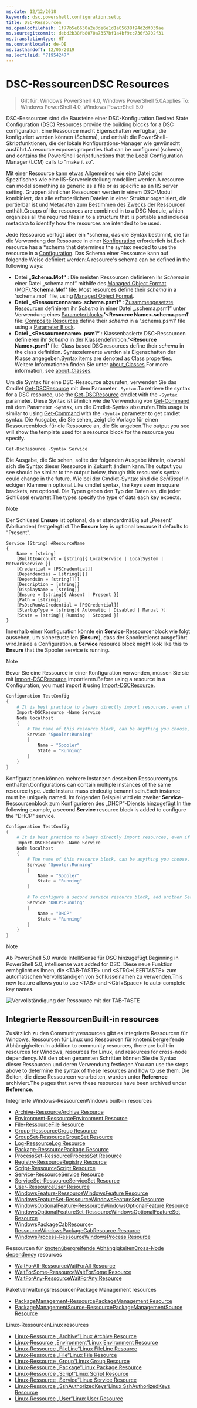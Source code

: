 ```yaml
---
ms.date: 12/12/2018
keywords: dsc,powershell,configuration,setup
title: DSC-Ressourcen
ms.openlocfilehash: 1f77b5e6630a2e3de6e1d1a05638f94d2df039ae
ms.sourcegitcommit: debd2b38fb8070a7357bf1a4bf9cc736f3702f31
ms.translationtype: HT
ms.contentlocale: de-DE
ms.lasthandoff: 12/05/2019
ms.locfileid: "71954247"
---
```

# <a name="dsc-resources"></a><span data-ttu-id="cfbc7-103">DSC-Ressourcen</span><span class="sxs-lookup"><span data-stu-id="cfbc7-103">DSC Resources</span></span>

><span data-ttu-id="cfbc7-104">Gilt für: Windows PowerShell 4.0, Windows PowerShell 5.0</span><span class="sxs-lookup"><span data-stu-id="cfbc7-104">Applies To: Windows PowerShell 4.0, Windows PowerShell 5.0</span></span>

<span data-ttu-id="cfbc7-105">DSC-Ressourcen sind die Bausteine einer DSC-Konfiguration.</span><span class="sxs-lookup"><span data-stu-id="cfbc7-105">Desired State Configuration (DSC) Resources provide the building blocks for a DSC configuration.</span></span> <span data-ttu-id="cfbc7-106">Eine Ressource macht Eigenschaften verfügbar, die konfiguriert werden können (Schema), und enthält die PowerShell-Skriptfunktionen, die der lokale Konfigurations-Manager wie gewünscht ausführt.</span><span class="sxs-lookup"><span data-stu-id="cfbc7-106">A resource exposes properties that can be configured (schema) and contains the PowerShell script functions that the Local Configuration Manager (LCM) calls to "make it so".</span></span>

<span data-ttu-id="cfbc7-107">Mit einer Ressource kann etwas Allgemeines wie eine Datei oder Spezifisches wie eine IIS-Servereinstellung modelliert werden.</span><span class="sxs-lookup"><span data-stu-id="cfbc7-107">A resource can model something as generic as a file or as specific as an IIS server setting.</span></span>  <span data-ttu-id="cfbc7-108">Gruppen ähnlicher Ressourcen werden in einem DSC-Modul kombiniert, das alle erforderlichen Dateien in einer Struktur organisiert, die portierbar ist und Metadaten zum Bestimmen des Zwecks der Ressourcen enthält.</span><span class="sxs-lookup"><span data-stu-id="cfbc7-108">Groups of like resources are combined in to a DSC Module, which organizes all the required files in to a structure that is portable and includes metadata to identify how the resources are intended to be used.</span></span>

<span data-ttu-id="cfbc7-109">Jede Ressource verfügt über ein \*schema, das die Syntax bestimmt, die für die Verwendung der Ressource in einer [Konfiguration](../configurations/configurations.md) erforderlich ist.</span><span class="sxs-lookup"><span data-stu-id="cfbc7-109">Each resource has a \*schema that determines the syntax needed to use the resource in a [Configuration](../configurations/configurations.md).</span></span> <span data-ttu-id="cfbc7-110">Das Schema einer Ressource kann auf folgende Weise definiert werden:</span><span class="sxs-lookup"><span data-stu-id="cfbc7-110">A resource's schema can be defined in the following ways:</span></span>

- <span data-ttu-id="cfbc7-111">Datei **„Schema.Mof“** : Die meisten Ressourcen definieren ihr *Schema* in einer Datei „schema.mof“ mithilfe des [Managed Object Format (MOF)](/windows/desktop/wmisdk/managed-object-format--mof-).</span><span class="sxs-lookup"><span data-stu-id="cfbc7-111">**'Schema.Mof'** file: Most resources define their *schema* in a 'schema.mof' file, using [Managed Object Format](/windows/desktop/wmisdk/managed-object-format--mof-).</span></span>
- <span data-ttu-id="cfbc7-112">**Datei „\<Ressourcenname\>.schema.psm1“** : [Zusammengesetzte Ressourcen](../configurations/compositeConfigs.md) definieren ihr *Schema* in einer Datei „<ResourceName>.schema.psm1“ unter Verwendung eines [Parameterblocks](/powershell/module/microsoft.powershell.core/about/about_functions?view=powershell-6#functions-with-parameters).</span><span class="sxs-lookup"><span data-stu-id="cfbc7-112">**'\<Resource Name\>.schema.psm1'** file: [Composite Resources](../configurations/compositeConfigs.md) define their *schema* in a '<ResourceName>.schema.psm1' file using a [Parameter Block](/powershell/module/microsoft.powershell.core/about/about_functions?view=powershell-6#functions-with-parameters).</span></span>
- <span data-ttu-id="cfbc7-113">**Datei „\<Ressourcenname\>.psm1“** : Klassenbasierte DSC-Ressourcen definieren ihr *Schema* in der Klassendefinition.</span><span class="sxs-lookup"><span data-stu-id="cfbc7-113">**'\<Resource Name\>.psm1'** file: Class based DSC resources define their *schema* in the class definition.</span></span> <span data-ttu-id="cfbc7-114">Syntaxelemente werden als Eigenschaften der Klasse angegeben.</span><span class="sxs-lookup"><span data-stu-id="cfbc7-114">Syntax items are denoted as Class properties.</span></span> <span data-ttu-id="cfbc7-115">Weitere Informationen finden Sie unter [about_Classes](/powershell/module/psdesiredstateconfiguration/about/about_classes_and_dsc).</span><span class="sxs-lookup"><span data-stu-id="cfbc7-115">For more information, see [about_Classes](/powershell/module/psdesiredstateconfiguration/about/about_classes_and_dsc).</span></span>

<span data-ttu-id="cfbc7-116">Um die Syntax für eine DSC-Ressource abzurufen, verwenden Sie das Cmdlet [Get-DSCResource](/powershell/module/PSDesiredStateConfiguration/Get-DscResource) mit dem Parameter `-Syntax`.</span><span class="sxs-lookup"><span data-stu-id="cfbc7-116">To retrieve the syntax for a DSC resource, use the [Get-DSCResource](/powershell/module/PSDesiredStateConfiguration/Get-DscResource) cmdlet with the `-Syntax` parameter.</span></span> <span data-ttu-id="cfbc7-117">Diese Syntax ist ähnlich wie die Verwendung von [Get-Command](/powershell/module/microsoft.powershell.core/get-command) mit dem Parameter `-Syntax`, um die Cmdlet-Syntax abzurufen.</span><span class="sxs-lookup"><span data-stu-id="cfbc7-117">This usage is similar to using [Get-Command](/powershell/module/microsoft.powershell.core/get-command) with the `-Syntax` parameter to get cmdlet syntax.</span></span> <span data-ttu-id="cfbc7-118">Die Ausgabe, die Sie sehen, zeigt die Vorlage für einen Ressourcenblock für die Ressource an, die Sie angeben.</span><span class="sxs-lookup"><span data-stu-id="cfbc7-118">The output you see will show the template used for a resource block for the resource you specify.</span></span>

```powershell
Get-DscResource -Syntax Service
```

<span data-ttu-id="cfbc7-119">Die Ausgabe, die Sie sehen, sollte der folgenden Ausgabe ähneln, obwohl sich die Syntax dieser Ressource in Zukunft ändern kann.</span><span class="sxs-lookup"><span data-stu-id="cfbc7-119">The output you see should be similar to the output below, though this resource's syntax could change in the future.</span></span> <span data-ttu-id="cfbc7-120">Wie bei der Cmdlet-Syntax sind die *Schlüssel* in eckigen Klammern optional.</span><span class="sxs-lookup"><span data-stu-id="cfbc7-120">Like cmdlet syntax, the *keys* seen in square brackets, are optional.</span></span> <span data-ttu-id="cfbc7-121">Die Typen geben den Typ der Daten an, die jeder Schlüssel erwartet.</span><span class="sxs-lookup"><span data-stu-id="cfbc7-121">The types specify the type of data each key expects.</span></span>

> [!NOTE]
> <span data-ttu-id="cfbc7-122">Der Schlüssel **Ensure** ist optional, da er standardmäßig auf „Present“ (Vorhanden) festgelegt ist.</span><span class="sxs-lookup"><span data-stu-id="cfbc7-122">The **Ensure** key is optional because it defaults to "Present".</span></span>

```output
Service [String] #ResourceName
{
    Name = [string]
    [BuiltInAccount = [string]{ LocalService | LocalSystem | NetworkService }]
    [Credential = [PSCredential]]
    [Dependencies = [string[]]]
    [DependsOn = [string[]]]
    [Description = [string]]
    [DisplayName = [string]]
    [Ensure = [string]{ Absent | Present }]
    [Path = [string]]
    [PsDscRunAsCredential = [PSCredential]]
    [StartupType = [string]{ Automatic | Disabled | Manual }]
    [State = [string]{ Running | Stopped }]
}
```

<span data-ttu-id="cfbc7-123">Innerhalb einer Konfiguration könnte ein **Service**-Ressourcenblock wie folgt aussehen, um sicherzustellen (**Ensure**), dass der Spoolerdienst ausgeführt wird.</span><span class="sxs-lookup"><span data-stu-id="cfbc7-123">Inside a Configuration, a **Service** resource block might look like this to **Ensure** that the Spooler service is running.</span></span>

> [!NOTE]
> <span data-ttu-id="cfbc7-124">Bevor Sie eine Ressource in einer Konfiguration verwenden, müssen Sie sie mit [Import-DSCResource](../configurations/import-dscresource.md) importieren.</span><span class="sxs-lookup"><span data-stu-id="cfbc7-124">Before using a resource in a Configuration, you must import it using [Import-DSCResource](../configurations/import-dscresource.md).</span></span>

```powershell
Configuration TestConfig
{
    # It is best practice to always directly import resources, even if the resource is a built-in resource.
    Import-DSCResource -Name Service
    Node localhost
    {
        # The name of this resource block, can be anything you choose, as long as it is of type [String] as indicated by the schema.
        Service "Spooler:Running"
        {
            Name = "Spooler"
            State = "Running"
        }
    }
}
```

<span data-ttu-id="cfbc7-125">Konfigurationen können mehrere Instanzen desselben Ressourcentyps enthalten.</span><span class="sxs-lookup"><span data-stu-id="cfbc7-125">Configurations can contain multiple instances of the same resource type.</span></span> <span data-ttu-id="cfbc7-126">Jede Instanz muss eindeutig benannt sein.</span><span class="sxs-lookup"><span data-stu-id="cfbc7-126">Each instance must be uniquely named.</span></span> <span data-ttu-id="cfbc7-127">Im folgenden Beispiel wird ein zweiter **Service**-Ressourcenblock zum Konfigurieren des „DHCP“-Diensts hinzugefügt.</span><span class="sxs-lookup"><span data-stu-id="cfbc7-127">In the following example, a second **Service** resource block is added to configure the "DHCP" service.</span></span>

```powershell
Configuration TestConfig
{
    # It is best practice to always directly import resources, even if the resource is a built-in resource.
    Import-DSCResource -Name Service
    Node localhost
    {
        # The name of this resource block, can be anything you choose, as long as it is of type [String] as indicated by the schema.
        Service "Spooler:Running"
        {
            Name = "Spooler"
            State = "Running"
        }

        # To configure a second service resource block, add another Service resource block and use a unique name.
        Service "DHCP:Running"
        {
            Name = "DHCP"
            State = "Running"
        }
    }
}
```

> [!NOTE]
> <span data-ttu-id="cfbc7-128">Ab PowerShell 5.0 wurde IntelliSense für DSC hinzugefügt.</span><span class="sxs-lookup"><span data-stu-id="cfbc7-128">Beginning in PowerShell 5.0, intellisense was added for DSC.</span></span> <span data-ttu-id="cfbc7-129">Diese neue Funktion ermöglicht es Ihnen, die \<TAB-TASTE\> und \<STRG+LEERTASTE\> zum automatischen Vervollständigen von Schlüsselnamen zu verwenden.</span><span class="sxs-lookup"><span data-stu-id="cfbc7-129">This new feature allows you to use \<TAB\> and \<Ctrl+Space\> to auto-complete key names.</span></span>

![Vervollständigung der Ressource mit der TAB-TASTE](../media/resource-tabcompletion.png)

## <a name="built-in-resources"></a><span data-ttu-id="cfbc7-131">Integrierte Ressourcen</span><span class="sxs-lookup"><span data-stu-id="cfbc7-131">Built-in resources</span></span>

<span data-ttu-id="cfbc7-132">Zusätzlich zu den Communityressourcen gibt es integrierte Ressourcen für Windows, Ressourcen für Linux und Ressourcen für knotenübergreifende Abhängigkeiten.</span><span class="sxs-lookup"><span data-stu-id="cfbc7-132">In addition to community resources, there are built-in resources for Windows, resources for Linux, and resources for cross-node dependency.</span></span> <span data-ttu-id="cfbc7-133">Mit den oben genannten Schritten können Sie die Syntax dieser Ressourcen und deren Verwendung festlegen.</span><span class="sxs-lookup"><span data-stu-id="cfbc7-133">You can use the steps above to determine the syntax of these resources and how to use them.</span></span> <span data-ttu-id="cfbc7-134">Die Seiten, die diese Ressourcen verarbeiten, wurden unter **Reference** archiviert.</span><span class="sxs-lookup"><span data-stu-id="cfbc7-134">The pages that serve these resources have been archived under **Reference**.</span></span>

<span data-ttu-id="cfbc7-135">Integrierte Windows-Ressourcen</span><span class="sxs-lookup"><span data-stu-id="cfbc7-135">Windows built-in resources</span></span>

* [<span data-ttu-id="cfbc7-136">Archive-Ressource</span><span class="sxs-lookup"><span data-stu-id="cfbc7-136">Archive Resource</span></span>](../reference/resources/windows/archiveResource.md)
* [<span data-ttu-id="cfbc7-137">Environment-Ressource</span><span class="sxs-lookup"><span data-stu-id="cfbc7-137">Environment Resource</span></span>](../reference/resources/windows/environmentResource.md)
* [<span data-ttu-id="cfbc7-138">File-Ressource</span><span class="sxs-lookup"><span data-stu-id="cfbc7-138">File Resource</span></span>](../reference/resources/windows/fileResource.md)
* [<span data-ttu-id="cfbc7-139">Group-Ressource</span><span class="sxs-lookup"><span data-stu-id="cfbc7-139">Group Resource</span></span>](../reference/resources/windows/groupResource.md)
* [<span data-ttu-id="cfbc7-140">GroupSet-Ressource</span><span class="sxs-lookup"><span data-stu-id="cfbc7-140">GroupSet Resource</span></span>](../reference/resources/windows/groupSetResource.md)
* [<span data-ttu-id="cfbc7-141">Log-Ressource</span><span class="sxs-lookup"><span data-stu-id="cfbc7-141">Log Resource</span></span>](../reference/resources/windows/logResource.md)
* [<span data-ttu-id="cfbc7-142">Package-Ressource</span><span class="sxs-lookup"><span data-stu-id="cfbc7-142">Package Resource</span></span>](../reference/resources/windows/packageResource.md)
* [<span data-ttu-id="cfbc7-143">ProcessSet-Ressource</span><span class="sxs-lookup"><span data-stu-id="cfbc7-143">ProcessSet Resource</span></span>](../reference/resources/windows/ProcessSetResource.md)
* [<span data-ttu-id="cfbc7-144">Registry-Ressource</span><span class="sxs-lookup"><span data-stu-id="cfbc7-144">Registry Resource</span></span>](../reference/resources/windows/registryResource.md)
* [<span data-ttu-id="cfbc7-145">Script-Ressource</span><span class="sxs-lookup"><span data-stu-id="cfbc7-145">Script Resource</span></span>](../reference/resources/windows/scriptResource.md)
* [<span data-ttu-id="cfbc7-146">Service-Ressource</span><span class="sxs-lookup"><span data-stu-id="cfbc7-146">Service Resource</span></span>](../reference/resources/windows/serviceResource.md)
* [<span data-ttu-id="cfbc7-147">ServiceSet-Ressource</span><span class="sxs-lookup"><span data-stu-id="cfbc7-147">ServiceSet Resource</span></span>](../reference/resources/windows/serviceSetResource.md)
* [<span data-ttu-id="cfbc7-148">User-Ressource</span><span class="sxs-lookup"><span data-stu-id="cfbc7-148">User Resource</span></span>](../reference/resources/windows/userResource.md)
* [<span data-ttu-id="cfbc7-149">WindowsFeature-Ressource</span><span class="sxs-lookup"><span data-stu-id="cfbc7-149">WindowsFeature Resource</span></span>](../reference/resources/windows/windowsFeatureResource.md)
* [<span data-ttu-id="cfbc7-150">WindowsFeatureSet-Ressource</span><span class="sxs-lookup"><span data-stu-id="cfbc7-150">WindowsFeatureSet Resource</span></span>](../reference/resources/windows/windowsFeatureSetResource.md)
* [<span data-ttu-id="cfbc7-151">WindowsOptionalFeature-Ressource</span><span class="sxs-lookup"><span data-stu-id="cfbc7-151">WindowsOptionalFeature Resource</span></span>](../reference/resources/windows/windowsOptionalFeatureResource.md)
* [<span data-ttu-id="cfbc7-152">WindowsOptionalFeatureSet-Ressource</span><span class="sxs-lookup"><span data-stu-id="cfbc7-152">WindowsOptionalFeatureSet Resource</span></span>](../reference/resources/windows/windowsOptionalFeatureSetResource.md)
* [<span data-ttu-id="cfbc7-153">WindowsPackageCabResource-Ressource</span><span class="sxs-lookup"><span data-stu-id="cfbc7-153">WindowsPackageCabResource Resource</span></span>](../reference/resources/windows/windowsPackageCabResource.md)
* [<span data-ttu-id="cfbc7-154">WindowsProcess-Ressource</span><span class="sxs-lookup"><span data-stu-id="cfbc7-154">WindowsProcess Resource</span></span>](../reference/resources/windows/windowsProcessResource.md)

<span data-ttu-id="cfbc7-155">Ressourcen für [knotenübergreifende Abhängigkeiten](../configurations/crossNodeDependencies.md)</span><span class="sxs-lookup"><span data-stu-id="cfbc7-155">[Cross-Node dependency](../configurations/crossNodeDependencies.md) resources</span></span>

* [<span data-ttu-id="cfbc7-156">WaitForAll-Ressource</span><span class="sxs-lookup"><span data-stu-id="cfbc7-156">WaitForAll Resource</span></span>](../reference/resources/windows/waitForAllResource.md)
* [<span data-ttu-id="cfbc7-157">WaitForSome-Ressource</span><span class="sxs-lookup"><span data-stu-id="cfbc7-157">WaitForSome Resource</span></span>](../reference/resources/windows/waitForSomeResource.md)
* [<span data-ttu-id="cfbc7-158">WaitForAny-Ressource</span><span class="sxs-lookup"><span data-stu-id="cfbc7-158">WaitForAny Resource</span></span>](../reference/resources/windows/waitForAnyResource.md)

<span data-ttu-id="cfbc7-159">Paketverwaltungsressourcen</span><span class="sxs-lookup"><span data-stu-id="cfbc7-159">Package Management resources</span></span>

* [<span data-ttu-id="cfbc7-160">PackageManagement-Ressource</span><span class="sxs-lookup"><span data-stu-id="cfbc7-160">PackageManagement Resource</span></span>](../reference/resources/packagemanagement/PackageManagementDscResource.md)
* [<span data-ttu-id="cfbc7-161">PackageManagementSource-Ressource</span><span class="sxs-lookup"><span data-stu-id="cfbc7-161">PackageManagementSource Resource</span></span>](../reference/resources/packagemanagement/PackageManagementSourceDscResource.md)

<span data-ttu-id="cfbc7-162">Linux-Ressourcen</span><span class="sxs-lookup"><span data-stu-id="cfbc7-162">Linux resources</span></span>

* [<span data-ttu-id="cfbc7-163">Linux-Ressource „Archive“</span><span class="sxs-lookup"><span data-stu-id="cfbc7-163">Linux Archive Resource</span></span>](../reference/resources/linux/lnxArchiveResource.md)
* [<span data-ttu-id="cfbc7-164">Linux-Resource „Environment“</span><span class="sxs-lookup"><span data-stu-id="cfbc7-164">Linux Environment Resource</span></span>](../reference/resources/linux/lnxEnvironmentResource.md)
* [<span data-ttu-id="cfbc7-165">Linux-Ressource „FileLine“</span><span class="sxs-lookup"><span data-stu-id="cfbc7-165">Linux FileLine Resource</span></span>](../reference/resources/linux/lnxFileLineResource.md)
* [<span data-ttu-id="cfbc7-166">Linux-Ressource „File“</span><span class="sxs-lookup"><span data-stu-id="cfbc7-166">Linux File Resource</span></span>](../reference/resources/linux/lnxFileResource.md)
* [<span data-ttu-id="cfbc7-167">Linux-Ressource „Group“</span><span class="sxs-lookup"><span data-stu-id="cfbc7-167">Linux Group Resource</span></span>](../reference/resources/linux/lnxGroupResource.md)
* [<span data-ttu-id="cfbc7-168">Linux-Ressource „Package“</span><span class="sxs-lookup"><span data-stu-id="cfbc7-168">Linux Package Resource</span></span>](../reference/resources/linux/lnxPackageResource.md)
* [<span data-ttu-id="cfbc7-169">Linux-Ressource „Script“</span><span class="sxs-lookup"><span data-stu-id="cfbc7-169">Linux Script Resource</span></span>](../reference/resources/linux/lnxScriptResource.md)
* [<span data-ttu-id="cfbc7-170">Linux-Ressource „Service“</span><span class="sxs-lookup"><span data-stu-id="cfbc7-170">Linux Service Resource</span></span>](../reference/resources/linux/lnxServiceResource.md)
* [<span data-ttu-id="cfbc7-171">Linux-Ressource „SshAuthorizedKeys“</span><span class="sxs-lookup"><span data-stu-id="cfbc7-171">Linux SshAuthorizedKeys Resource</span></span>](../reference/resources/linux/lnxSshAuthorizedKeysResource.md)
* [<span data-ttu-id="cfbc7-172">Linux-Ressource „User“</span><span class="sxs-lookup"><span data-stu-id="cfbc7-172">Linux User Resource</span></span>](../reference/resources/linux/lnxUserResource.md)
